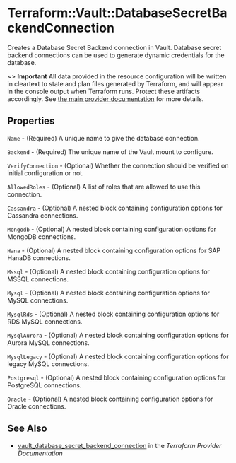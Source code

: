 # Terraform::Vault::DatabaseSecretBackendConnection

Creates a Database Secret Backend connection in Vault. Database secret backend
connections can be used to generate dynamic credentials for the database.

~> **Important** All data provided in the resource configuration will be
written in cleartext to state and plan files generated by Terraform, and
will appear in the console output when Terraform runs. Protect these
artifacts accordingly. See
[the main provider documentation](../index.html)
for more details.

## Properties

`Name` - (Required) A unique name to give the database connection.

`Backend` - (Required) The unique name of the Vault mount to configure.

`VerifyConnection` - (Optional) Whether the connection should be verified on
initial configuration or not.

`AllowedRoles` - (Optional) A list of roles that are allowed to use this
connection.

`Cassandra` - (Optional) A nested block containing configuration options for Cassandra connections.

`Mongodb` - (Optional) A nested block containing configuration options for MongoDB connections.

`Hana` - (Optional) A nested block containing configuration options for SAP HanaDB connections.

`Mssql` - (Optional) A nested block containing configuration options for MSSQL connections.

`Mysql` - (Optional) A nested block containing configuration options for MySQL connections.

`MysqlRds` - (Optional) A nested block containing configuration options for RDS MySQL connections.

`MysqlAurora` - (Optional) A nested block containing configuration options for Aurora MySQL connections.

`MysqlLegacy` - (Optional) A nested block containing configuration options for legacy MySQL connections.

`Postgresql` - (Optional) A nested block containing configuration options for PostgreSQL connections.

`Oracle` - (Optional) A nested block containing configuration options for Oracle connections.


## See Also

* [vault_database_secret_backend_connection](https://www.terraform.io/docs/providers/vault/r/database_secret_backend_connection.html) in the _Terraform Provider Documentation_